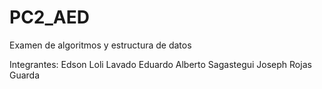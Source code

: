 # PC2_AED
Examen de algoritmos y estructura de datos 

Integrantes:
Edson Loli Lavado
Eduardo Alberto Sagastegui
Joseph Rojas Guarda
